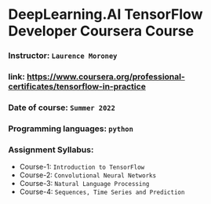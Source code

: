 # DeepLearning.AI TensorFlow Developer Coursera Course


### Instructor: `Laurence Moroney`

### link: https://www.coursera.org/professional-certificates/tensorflow-in-practice

### Date of course: `Summer 2022`

### Programming languages: `python`

### Assignment Syllabus:

- Course-1: `Introduction to TensorFlow`
- Course-2: `Convolutional Neural Networks`
- Course-3: `Natural Language Processing`
- Course-4: `Sequences, Time Series and Prediction`